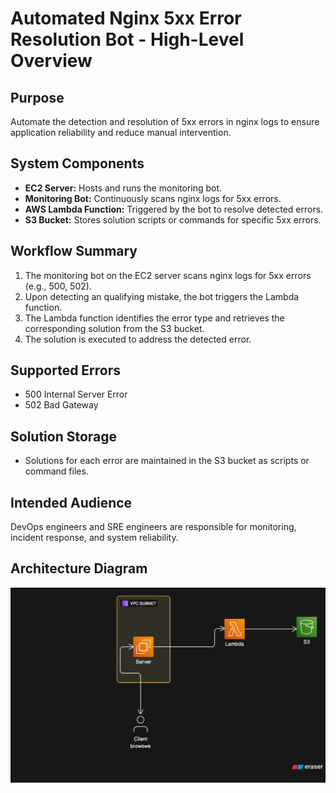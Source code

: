 # Automated Nginx 5xx Error Resolution Bot - High-Level Overview
## Purpose
Automate the detection and resolution of 5xx errors in nginx logs to ensure application reliability and reduce manual intervention.
## System Components
- **EC2 Server:**  Hosts and runs the monitoring bot.
- **Monitoring Bot:** Continuously scans nginx logs for 5xx errors.
- **AWS Lambda Function:** Triggered by the bot to resolve detected errors.
- **S3 Bucket:** Stores solution scripts or commands for specific 5xx errors.
## Workflow Summary
1. The monitoring bot on the EC2 server scans nginx logs for 5xx errors (e.g., 500, 502).
2. Upon detecting an qualifying mistake, the bot triggers the Lambda function.
3. The Lambda function identifies the error type and retrieves the corresponding solution from the S3 bucket.
4. The solution is executed to address the detected error.
## Supported Errors
- 500 Internal Server Error
- 502 Bad Gateway
## Solution Storage
- Solutions for each error are maintained in the S3 bucket as scripts or command files.
## Intended Audience
DevOps engineers and SRE engineers are responsible for monitoring, incident response, and system reliability.

## Architecture Diagram
![Alt text](images/Arch.png)
